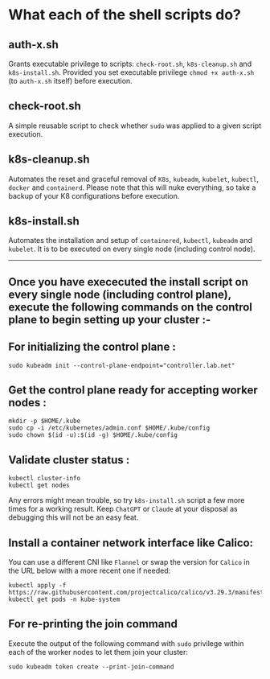 # What each of the shell scripts do?

## auth-x.sh
Grants executable privilege to scripts: `check-root.sh`, `k8s-cleanup.sh` and `k8s-install.sh`. Provided you set executable privilege `chmod +x auth-x.sh` (to `auth-x.sh` itself) before execution.

## check-root.sh
A simple reusable script to check whether `sudo` was applied to a given script execution.

## k8s-cleanup.sh
Automates the reset and graceful removal of `K8s`, `kubeadm`, `kubelet`, `kubectl`, `docker` and `containerd`. Please note that this will nuke everything, so take a backup of your K8 configurations before execution.

## k8s-install.sh
Automates the installation and setup of `containered`, `kubectl`, `kubeadm` and `kubelet`. It is to be executed on every single node (including control node).

***

## Once you have exececuted the install script on every single node (including control plane), execute the following commands on the control plane to begin setting up your cluster :-

## For initializing the control plane :

    sudo kubeadm init --control-plane-endpoint="controller.lab.net"

## Get the control plane ready for accepting worker nodes :

    mkdir -p $HOME/.kube
    sudo cp -i /etc/kubernetes/admin.conf $HOME/.kube/config
    sudo chown $(id -u):$(id -g) $HOME/.kube/config

## Validate cluster status :

    kubectl cluster-info
    kubectl get nodes
    
Any errors might mean trouble, so try `k8s-install.sh` script a few more times for a working result. Keep `ChatGPT` or `Claude` at your disposal as debugging this will not
be an easy feat.

## Install a container network interface like Calico:
You can use a different CNI like `Flannel` or swap the version for `Calico` in the URL below with a more recent one if needed:

    kubectl apply -f https://raw.githubusercontent.com/projectcalico/calico/v3.29.3/manifests/calico.yaml
    kubectl get pods -n kube-system

## For re-printing the join command 
Execute the output of the following command with `sudo` privilege within each of the worker nodes to let them join your cluster:

    sudo kubeadm token create --print-join-command


